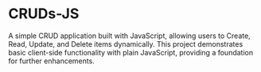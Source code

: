 # CRUDs-JS
A simple CRUD application built with JavaScript, allowing users to Create, Read, Update, and Delete items dynamically. This project demonstrates basic client-side functionality with plain JavaScript, providing a foundation for further enhancements.
